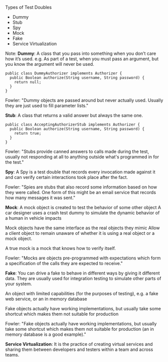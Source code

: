 <p>Types of Test Doubles</p>
<ul>
<li>Dummy</li>
<li>Stub</li>
<li>Spy</li>
<li>Mock</li>
<li>Fake</li>
<li>Service Virtualization</li>
</ul>

Note:
**Dummy**: A class that you pass into something when you don’t care how it’s used. e.g. As part of a test, when you must pass an argument, 
but you know the argument will never be used.
```
public class DummyAuthorizer implements Authorizer {
  public Boolean authorize(String username, String password) {
    return null;
  }
}
```
Fowler: "Dummy objects are passed around but never actually used. Usually they are just used to fill parameter lists."

**Stub**: A class that returns a valid answer but always the same one.
```
public class AcceptingAuthorizerStub implements Authorizer {
  public Boolean authorize(String username, String password) {
    return true;
  }
}
```
Fowler: "Stubs provide canned answers to calls made during the test, usually not responding at all to anything outside 
what's programmed in for the test."

**Spy**: A Spy is a test double that records every invocation made against it and can verify certain interactions took place after the fact.

Fowler: "Spies are stubs that also record some information based on how they were called. 
One form of this might be an email service that records how many messages it was sent."

**Mock**: A mock object is created to test the behavior of some other object
A car designer uses a crash test dummy to simulate the dynamic behavior of a human in vehicle impacts

Mock objects have the same interface as the real objects they mimic
Allow a client object to remain unaware of whether it is using a real object or a mock object.

A true mock is a mock that knows how to verify itself. 

Fowler: "Mocks are objects pre-programmed with expectations which form a specification of the calls they are expected to receive."

**Fake**: You can drive a fake to behave in different ways by giving it different data. 
They are usually used for integration testing to simulate other parts of your system.

An object with limited capabilities (for the purposes of testing), e.g. a fake web service, or an in memory database

Fake objects actually have working implementations, but usually take some shortcut which makes them not suitable for production

Fowler: "Fake objects actually have working implementations, but usually take some shortcut which makes them not 
suitable for production (an in memory database is a good example)."

**Service Virtualization**: It is the practice of creating virtual services and sharing them between developers and 
testers within a team and across teams. 

